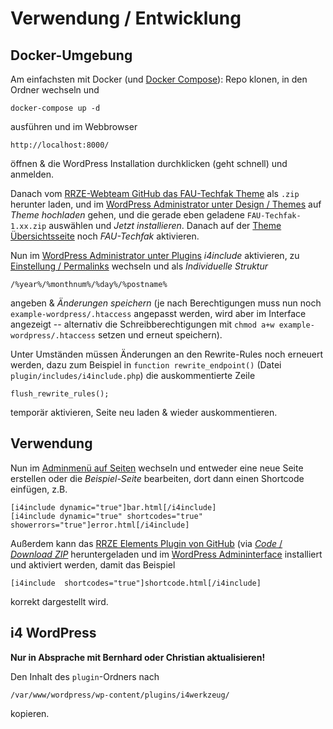 Verwendung / Entwicklung
========================

Docker-Umgebung
---------------

Am einfachsten mit Docker (und [Docker Compose](https://docs.docker.com/compose/install/)):
Repo klonen, in den Ordner wechseln und

    docker-compose up -d

ausführen und im Webbrowser

    http://localhost:8000/

öffnen & die WordPress Installation durchklicken (geht schnell) und anmelden.

Danach vom [RRZE-Webteam GitHub das FAU-Techfak Theme](https://github.com/RRZE-Webteam/FAU-Techfak/releases)
als `.zip` herunter laden, und im [WordPress Administrator unter Design / Themes](http://localhost:8000/wp-admin/theme-install.php)
auf *Theme hochladen* gehen, und die gerade eben geladene `FAU-Techfak-1.xx.zip`
auswählen und *Jetzt installieren*.
Danach auf der [Theme Übersichtsseite](http://localhost:8000/wp-admin/themes.php)
noch *FAU-Techfak* aktivieren.

Nun im [WordPress Administrator unter Plugins](http://localhost:8000/wp-admin/plugins.php)
*i4include* aktivieren, zu [Einstellung / Permalinks](http://localhost:8000/wp-admin/options-permalink.php)
wechseln und als *Individuelle Struktur* 

    /%year%/%monthnum%/%day%/%postname%

angeben & *Änderungen speichern* (je nach Berechtigungen muss nun noch
`example-wordpress/.htaccess` angepasst werden, wird aber im Interface angezeigt --
alternativ die Schreibberechtigungen mit `chmod a+w example-wordpress/.htaccess`
setzen und erneut speichern).


Unter Umständen müssen Änderungen an den Rewrite-Rules noch erneuert werden,
dazu zum Beispiel in `function rewrite_endpoint()` (Datei `plugin/includes/i4include.php`)
die auskommentierte Zeile 

    flush_rewrite_rules();

temporär aktivieren, Seite neu laden & wieder auskommentieren.


Verwendung
----------

Nun im [Adminmenü auf Seiten](http://localhost:8000/wp-admin/edit.php?post_type=page)
wechseln und entweder eine neue Seite erstellen oder die *Beispiel-Seite* bearbeiten,
dort dann einen Shortcode einfügen, z.B.

    [i4include dynamic="true"]bar.html[/i4include]
    [i4include dynamic="true" shortcodes="true" showerrors="true"]error.html[/i4include]

Außerdem kann das [RRZE Elements Plugin von GitHub](https://github.com/RRZE-Webteam/rrze-elements)
(via [*Code* / *Download ZIP*](https://github.com/RRZE-Webteam/rrze-elements/archive/refs/heads/master.zip)
heruntergeladen und im [WordPress Admininterface](http://localhost:8000/wp-admin/plugins.php)
installiert und aktiviert werden, damit das Beispiel

    [i4include  shortcodes="true"]shortcode.html[/i4include]

korrekt dargestellt wird.


i4 WordPress
------------

**Nur in Absprache mit Bernhard oder Christian aktualisieren!**

Den Inhalt des `plugin`-Ordners nach

    /var/www/wordpress/wp-content/plugins/i4werkzeug/

kopieren.
